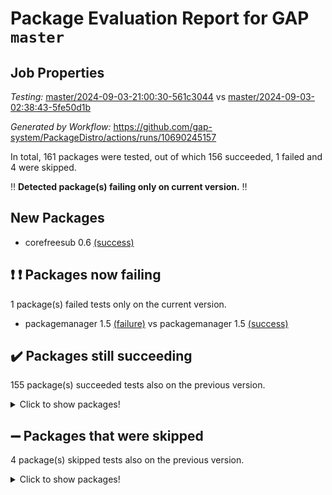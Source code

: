 # Package Evaluation Report for GAP `master`

## Job Properties

*Testing:* [master/2024-09-03-21:00:30-561c3044](https://github.com/gap-system/PackageDistro/blob/data/reports/master/2024-09-03-21:00:30-561c3044) vs [master/2024-09-03-02:38:43-5fe50d1b](https://github.com/gap-system/PackageDistro/blob/data/reports/master/2024-09-03-02:38:43-5fe50d1b)

*Generated by Workflow:* https://github.com/gap-system/PackageDistro/actions/runs/10690245157

In total, 161 packages were tested, out of which 156 succeeded, 1 failed and 4 were skipped.

:bangbang: **Detected package(s) failing only on current version.** :bangbang:

## New Packages

- corefreesub 0.6 [(success)](https://github.com/gap-system/PackageDistro/actions/runs/10690245157/job/29634635147)

## :exclamation: :exclamation: Packages now failing

1 package(s) failed tests only on the current version.
- packagemanager 1.5 [(failure)](https://github.com/gap-system/PackageDistro/actions/runs/10690245157/job/29634659449) vs packagemanager 1.5 [(success)](https://github.com/gap-system/PackageDistro/actions/runs/10675477804/job/29587774235)

## :heavy_check_mark: Packages still succeeding

155 package(s) succeeded tests also on the previous version.
<details><summary>Click to show packages!</summary>

- 4ti2interface 2023.02-04 [(success)](https://github.com/gap-system/PackageDistro/actions/runs/10690245157/job/29634621096)
- ace 5.6.2 [(success)](https://github.com/gap-system/PackageDistro/actions/runs/10690245157/job/29634621343)
- aclib 1.3.2 [(success)](https://github.com/gap-system/PackageDistro/actions/runs/10690245157/job/29634621639)
- agt 0.3.1 [(success)](https://github.com/gap-system/PackageDistro/actions/runs/10690245157/job/29634621894)
- alnuth 3.2.1 [(success)](https://github.com/gap-system/PackageDistro/actions/runs/10690245157/job/29634622146)
- anupq 3.3.0 [(success)](https://github.com/gap-system/PackageDistro/actions/runs/10690245157/job/29634622399)
- atlasrep 2.1.9 [(success)](https://github.com/gap-system/PackageDistro/actions/runs/10690245157/job/29634622616)
- autodoc 2023.06.19 [(success)](https://github.com/gap-system/PackageDistro/actions/runs/10690245157/job/29634622854)
- automata 1.16 [(success)](https://github.com/gap-system/PackageDistro/actions/runs/10690245157/job/29634623095)
- automgrp 1.3.2 [(success)](https://github.com/gap-system/PackageDistro/actions/runs/10690245157/job/29634628662)
- autpgrp 1.11 [(success)](https://github.com/gap-system/PackageDistro/actions/runs/10690245157/job/29634629303)
- cap 2024.08-08 [(success)](https://github.com/gap-system/PackageDistro/actions/runs/10690245157/job/29634629826)
- caratinterface 2.3.6 [(success)](https://github.com/gap-system/PackageDistro/actions/runs/10690245157/job/29634631631)
- cddinterface 2024.08.27 [(success)](https://github.com/gap-system/PackageDistro/actions/runs/10690245157/job/29634633662)
- circle 1.6.6 [(success)](https://github.com/gap-system/PackageDistro/actions/runs/10690245157/job/29634633929)
- classicpres 1.22 [(success)](https://github.com/gap-system/PackageDistro/actions/runs/10690245157/job/29634634228)
- cohomolo 1.6.11 [(success)](https://github.com/gap-system/PackageDistro/actions/runs/10690245157/job/29634634529)
- congruence 1.2.7 [(success)](https://github.com/gap-system/PackageDistro/actions/runs/10690245157/job/29634634821)
- corelg 1.57 [(success)](https://github.com/gap-system/PackageDistro/actions/runs/10690245157/job/29634635428)
- crime 1.6 [(success)](https://github.com/gap-system/PackageDistro/actions/runs/10690245157/job/29634635713)
- crisp 1.4.6 [(success)](https://github.com/gap-system/PackageDistro/actions/runs/10690245157/job/29634635986)
- crypting 0.10.4 [(success)](https://github.com/gap-system/PackageDistro/actions/runs/10690245157/job/29634636236)
- cryst 4.1.27 [(success)](https://github.com/gap-system/PackageDistro/actions/runs/10690245157/job/29634636486)
- crystcat 1.1.10 [(success)](https://github.com/gap-system/PackageDistro/actions/runs/10690245157/job/29634636737)
- ctbllib 1.3.9 [(success)](https://github.com/gap-system/PackageDistro/actions/runs/10690245157/job/29634636991)
- cubefree 1.19 [(success)](https://github.com/gap-system/PackageDistro/actions/runs/10690245157/job/29634637267)
- curlinterface 2.4.0 [(success)](https://github.com/gap-system/PackageDistro/actions/runs/10690245157/job/29634637521)
- cvec 2.8.2 [(success)](https://github.com/gap-system/PackageDistro/actions/runs/10690245157/job/29634637796)
- datastructures 0.3.1 [(success)](https://github.com/gap-system/PackageDistro/actions/runs/10690245157/job/29634638048)
- deepthought 1.0.7 [(success)](https://github.com/gap-system/PackageDistro/actions/runs/10690245157/job/29634638421)
- design 1.8 [(success)](https://github.com/gap-system/PackageDistro/actions/runs/10690245157/job/29634638793)
- difsets 2.3.1 [(success)](https://github.com/gap-system/PackageDistro/actions/runs/10690245157/job/29634639144)
- digraphs 1.7.1 [(success)](https://github.com/gap-system/PackageDistro/actions/runs/10690245157/job/29634639457)
- edim 1.3.8 [(success)](https://github.com/gap-system/PackageDistro/actions/runs/10690245157/job/29634639797)
- example 4.3.4 [(success)](https://github.com/gap-system/PackageDistro/actions/runs/10690245157/job/29634640150)
- examplesforhomalg 2023.10-01 [(success)](https://github.com/gap-system/PackageDistro/actions/runs/10690245157/job/29634640470)
- factint 1.6.3 [(success)](https://github.com/gap-system/PackageDistro/actions/runs/10690245157/job/29634640789)
- ferret 1.0.12 [(success)](https://github.com/gap-system/PackageDistro/actions/runs/10690245157/job/29634641184)
- fga 1.5.0 [(success)](https://github.com/gap-system/PackageDistro/actions/runs/10690245157/job/29634641556)
- fining 1.5.6 [(success)](https://github.com/gap-system/PackageDistro/actions/runs/10690245157/job/29634641904)
- float 1.0.5 [(success)](https://github.com/gap-system/PackageDistro/actions/runs/10690245157/job/29634642187)
- format 1.4.4 [(success)](https://github.com/gap-system/PackageDistro/actions/runs/10690245157/job/29634642480)
- forms 1.2.12 [(success)](https://github.com/gap-system/PackageDistro/actions/runs/10690245157/job/29634642777)
- fplsa 1.2.6 [(success)](https://github.com/gap-system/PackageDistro/actions/runs/10690245157/job/29634643208)
- fr 2.4.13 [(success)](https://github.com/gap-system/PackageDistro/actions/runs/10690245157/job/29634643596)
- francy 2.0.3 [(success)](https://github.com/gap-system/PackageDistro/actions/runs/10690245157/job/29634643872)
- fwtree 1.3 [(success)](https://github.com/gap-system/PackageDistro/actions/runs/10690245157/job/29634644192)
- gapdoc 1.6.7 [(success)](https://github.com/gap-system/PackageDistro/actions/runs/10690245157/job/29634644452)
- gauss 2023.08-01 [(success)](https://github.com/gap-system/PackageDistro/actions/runs/10690245157/job/29634644746)
- gaussforhomalg 2024.08-01 [(success)](https://github.com/gap-system/PackageDistro/actions/runs/10690245157/job/29634645014)
- gbnp 1.1.0 [(success)](https://github.com/gap-system/PackageDistro/actions/runs/10690245157/job/29634645305)
- generalizedmorphismsforcap 2024.04-01 [(success)](https://github.com/gap-system/PackageDistro/actions/runs/10690245157/job/29634645656)
- genss 1.6.9 [(success)](https://github.com/gap-system/PackageDistro/actions/runs/10690245157/job/29634645932)
- gradedmodules 2024.01-01 [(success)](https://github.com/gap-system/PackageDistro/actions/runs/10690245157/job/29634646181)
- gradedringforhomalg 2024.07-01 [(success)](https://github.com/gap-system/PackageDistro/actions/runs/10690245157/job/29634646428)
- grape 4.9.1 [(success)](https://github.com/gap-system/PackageDistro/actions/runs/10690245157/job/29634646655)
- groupoids 1.74 [(success)](https://github.com/gap-system/PackageDistro/actions/runs/10690245157/job/29634646860)
- grpconst 2.6.5 [(success)](https://github.com/gap-system/PackageDistro/actions/runs/10690245157/job/29634647117)
- guarana 0.96.3 [(success)](https://github.com/gap-system/PackageDistro/actions/runs/10690245157/job/29634647364)
- guava 3.19 [(success)](https://github.com/gap-system/PackageDistro/actions/runs/10690245157/job/29634647639)
- hap 1.65 [(success)](https://github.com/gap-system/PackageDistro/actions/runs/10690245157/job/29634647923)
- hapcryst 0.1.15 [(success)](https://github.com/gap-system/PackageDistro/actions/runs/10690245157/job/29634648149)
- hecke 1.5.4 [(success)](https://github.com/gap-system/PackageDistro/actions/runs/10690245157/job/29634648415)
- help 4.0 [(success)](https://github.com/gap-system/PackageDistro/actions/runs/10690245157/job/29634648718)
- homalg 2024.01-01 [(success)](https://github.com/gap-system/PackageDistro/actions/runs/10690245157/job/29634649007)
- homalgtocas 2023.11-01 [(success)](https://github.com/gap-system/PackageDistro/actions/runs/10690245157/job/29634649216)
- idrel 2.48 [(success)](https://github.com/gap-system/PackageDistro/actions/runs/10690245157/job/29634649493)
- images 1.3.3 [(success)](https://github.com/gap-system/PackageDistro/actions/runs/10690245157/job/29634649733)
- intpic 0.4.0 [(success)](https://github.com/gap-system/PackageDistro/actions/runs/10690245157/job/29634649949)
- io 4.8.3 [(success)](https://github.com/gap-system/PackageDistro/actions/runs/10690245157/job/29634650180)
- io_forhomalg 2023.02-04 [(success)](https://github.com/gap-system/PackageDistro/actions/runs/10690245157/job/29634650418)
- irredsol 1.4.4 [(success)](https://github.com/gap-system/PackageDistro/actions/runs/10690245157/job/29634650642)
- json 2.2.2 [(success)](https://github.com/gap-system/PackageDistro/actions/runs/10690245157/job/29634650855)
- jupyterkernel 1.5.1 [(success)](https://github.com/gap-system/PackageDistro/actions/runs/10690245157/job/29634651097)
- jupyterviz 1.5.6 [(success)](https://github.com/gap-system/PackageDistro/actions/runs/10690245157/job/29634651308)
- kan 1.37 [(success)](https://github.com/gap-system/PackageDistro/actions/runs/10690245157/job/29634651571)
- kbmag 1.5.11 [(success)](https://github.com/gap-system/PackageDistro/actions/runs/10690245157/job/29634651795)
- laguna 3.9.7 [(success)](https://github.com/gap-system/PackageDistro/actions/runs/10690245157/job/29634652120)
- liealgdb 2.2.1 [(success)](https://github.com/gap-system/PackageDistro/actions/runs/10690245157/job/29634652383)
- liepring 2.9.1 [(success)](https://github.com/gap-system/PackageDistro/actions/runs/10690245157/job/29634652663)
- liering 2.4.2 [(success)](https://github.com/gap-system/PackageDistro/actions/runs/10690245157/job/29634652913)
- linearalgebraforcap 2024.08-08 [(success)](https://github.com/gap-system/PackageDistro/actions/runs/10690245157/job/29634653192)
- lins 0.9 [(success)](https://github.com/gap-system/PackageDistro/actions/runs/10690245157/job/29634653474)
- localizeringforhomalg 2023.10-01 [(success)](https://github.com/gap-system/PackageDistro/actions/runs/10690245157/job/29634653806)
- loops 3.4.4 [(success)](https://github.com/gap-system/PackageDistro/actions/runs/10690245157/job/29634654065)
- lpres 1.1.1 [(success)](https://github.com/gap-system/PackageDistro/actions/runs/10690245157/job/29634654315)
- majoranaalgebras 1.5.2 [(success)](https://github.com/gap-system/PackageDistro/actions/runs/10690245157/job/29634654679)
- mapclass 1.4.6 [(success)](https://github.com/gap-system/PackageDistro/actions/runs/10690245157/job/29634655162)
- matgrp 0.70 [(success)](https://github.com/gap-system/PackageDistro/actions/runs/10690245157/job/29634655412)
- matricesforhomalg 2024.08-05 [(success)](https://github.com/gap-system/PackageDistro/actions/runs/10690245157/job/29634655722)
- modisom 2.5.4 [(success)](https://github.com/gap-system/PackageDistro/actions/runs/10690245157/job/29634656014)
- modulepresentationsforcap 2024.08-03 [(success)](https://github.com/gap-system/PackageDistro/actions/runs/10690245157/job/29634656302)
- modules 2024.01-01 [(success)](https://github.com/gap-system/PackageDistro/actions/runs/10690245157/job/29634656537)
- monoidalcategories 2024.06-02 [(success)](https://github.com/gap-system/PackageDistro/actions/runs/10690245157/job/29634656798)
- nconvex 2022.09-01 [(success)](https://github.com/gap-system/PackageDistro/actions/runs/10690245157/job/29634657042)
- nilmat 1.4.2 [(success)](https://github.com/gap-system/PackageDistro/actions/runs/10690245157/job/29634657336)
- nock 1.5 [(success)](https://github.com/gap-system/PackageDistro/actions/runs/10690245157/job/29634657629)
- normalizinterface 1.3.7 [(success)](https://github.com/gap-system/PackageDistro/actions/runs/10690245157/job/29634657923)
- nq 2.5.11 [(success)](https://github.com/gap-system/PackageDistro/actions/runs/10690245157/job/29634658217)
- numericalsgps 1.4.0 [(success)](https://github.com/gap-system/PackageDistro/actions/runs/10690245157/job/29634658512)
- openmath 11.5.3 [(success)](https://github.com/gap-system/PackageDistro/actions/runs/10690245157/job/29634658872)
- orb 4.9.1 [(success)](https://github.com/gap-system/PackageDistro/actions/runs/10690245157/job/29634659139)
- patternclass 2.4.5 [(success)](https://github.com/gap-system/PackageDistro/actions/runs/10690245157/job/29634659809)
- permut 2.0.5 [(success)](https://github.com/gap-system/PackageDistro/actions/runs/10690245157/job/29634660134)
- polenta 1.3.10 [(success)](https://github.com/gap-system/PackageDistro/actions/runs/10690245157/job/29634660411)
- polymaking 0.8.7 [(success)](https://github.com/gap-system/PackageDistro/actions/runs/10690245157/job/29634660676)
- primgrp 3.4.4 [(success)](https://github.com/gap-system/PackageDistro/actions/runs/10690245157/job/29634660936)
- profiling 2.6.0 [(success)](https://github.com/gap-system/PackageDistro/actions/runs/10690245157/job/29634661225)
- qdistrnd 0.9.4 [(success)](https://github.com/gap-system/PackageDistro/actions/runs/10690245157/job/29634661479)
- qpa 1.35 [(success)](https://github.com/gap-system/PackageDistro/actions/runs/10690245157/job/29634661743)
- quagroup 1.8.4 [(success)](https://github.com/gap-system/PackageDistro/actions/runs/10690245157/job/29634662035)
- radiroot 2.9 [(success)](https://github.com/gap-system/PackageDistro/actions/runs/10690245157/job/29634662308)
- rcwa 4.7.1 [(success)](https://github.com/gap-system/PackageDistro/actions/runs/10690245157/job/29634662622)
- rds 1.8 [(success)](https://github.com/gap-system/PackageDistro/actions/runs/10690245157/job/29634662945)
- recog 1.4.2 [(success)](https://github.com/gap-system/PackageDistro/actions/runs/10690245157/job/29634663322)
- repndecomp 1.3.0 [(success)](https://github.com/gap-system/PackageDistro/actions/runs/10690245157/job/29634663797)
- repsn 3.1.2 [(success)](https://github.com/gap-system/PackageDistro/actions/runs/10690245157/job/29634664147)
- resclasses 4.7.3 [(success)](https://github.com/gap-system/PackageDistro/actions/runs/10690245157/job/29634664459)
- ringsforhomalg 2024.06-01 [(success)](https://github.com/gap-system/PackageDistro/actions/runs/10690245157/job/29634664726)
- sco 2023.08-01 [(success)](https://github.com/gap-system/PackageDistro/actions/runs/10690245157/job/29634665089)
- scscp 2.4.3 [(success)](https://github.com/gap-system/PackageDistro/actions/runs/10690245157/job/29634665389)
- semigroups 5.3.7 [(success)](https://github.com/gap-system/PackageDistro/actions/runs/10690245157/job/29634665764)
- sglppow 2.4 [(success)](https://github.com/gap-system/PackageDistro/actions/runs/10690245157/job/29634666124)
- sgpviz 0.999.6 [(success)](https://github.com/gap-system/PackageDistro/actions/runs/10690245157/job/29634666416)
- simpcomp 2.1.14 [(success)](https://github.com/gap-system/PackageDistro/actions/runs/10690245157/job/29634666710)
- singular 2024.06.03 [(success)](https://github.com/gap-system/PackageDistro/actions/runs/10690245157/job/29634666999)
- sl2reps 1.1 [(success)](https://github.com/gap-system/PackageDistro/actions/runs/10690245157/job/29634667342)
- sla 1.6.2 [(success)](https://github.com/gap-system/PackageDistro/actions/runs/10690245157/job/29634667630)
- smallantimagmas 0.2.12 [(success)](https://github.com/gap-system/PackageDistro/actions/runs/10690245157/job/29634667975)
- smallgrp 1.5.4 [(success)](https://github.com/gap-system/PackageDistro/actions/runs/10690245157/job/29634668243)
- smallsemi 0.7.1 [(success)](https://github.com/gap-system/PackageDistro/actions/runs/10690245157/job/29634668538)
- sonata 2.9.6 [(success)](https://github.com/gap-system/PackageDistro/actions/runs/10690245157/job/29634668790)
- sophus 1.27 [(success)](https://github.com/gap-system/PackageDistro/actions/runs/10690245157/job/29634669056)
- sotgrps 1.3 [(success)](https://github.com/gap-system/PackageDistro/actions/runs/10690245157/job/29634669300)
- spinsym 1.5.2 [(success)](https://github.com/gap-system/PackageDistro/actions/runs/10690245157/job/29634669599)
- standardff 1.0 [(success)](https://github.com/gap-system/PackageDistro/actions/runs/10690245157/job/29634669863)
- symbcompcc 1.3.2 [(success)](https://github.com/gap-system/PackageDistro/actions/runs/10690245157/job/29634670118)
- thelma 1.3 [(success)](https://github.com/gap-system/PackageDistro/actions/runs/10690245157/job/29634670441)
- tomlib 1.2.11 [(success)](https://github.com/gap-system/PackageDistro/actions/runs/10690245157/job/29634670716)
- toolsforhomalg 2024.07-01 [(success)](https://github.com/gap-system/PackageDistro/actions/runs/10690245157/job/29634670948)
- toric 1.9.6 [(success)](https://github.com/gap-system/PackageDistro/actions/runs/10690245157/job/29634671191)
- toricvarieties 2022.07.13 [(success)](https://github.com/gap-system/PackageDistro/actions/runs/10690245157/job/29634671431)
- transgrp 3.6.5 [(success)](https://github.com/gap-system/PackageDistro/actions/runs/10690245157/job/29634671692)
- typeset 1.2.2 [(success)](https://github.com/gap-system/PackageDistro/actions/runs/10690245157/job/29634672051)
- ugaly 4.1.3 [(success)](https://github.com/gap-system/PackageDistro/actions/runs/10690245157/job/29634672696)
- unipot 1.6 [(success)](https://github.com/gap-system/PackageDistro/actions/runs/10690245157/job/29634672921)
- unitlib 4.2.0 [(success)](https://github.com/gap-system/PackageDistro/actions/runs/10690245157/job/29634673157)
- utils 0.85 [(success)](https://github.com/gap-system/PackageDistro/actions/runs/10690245157/job/29634673495)
- uuid 0.7 [(success)](https://github.com/gap-system/PackageDistro/actions/runs/10690245157/job/29634673732)
- walrus 0.9991 [(success)](https://github.com/gap-system/PackageDistro/actions/runs/10690245157/job/29634674025)
- wedderga 4.10.5 [(success)](https://github.com/gap-system/PackageDistro/actions/runs/10690245157/job/29634674285)
- xmod 2.92 [(success)](https://github.com/gap-system/PackageDistro/actions/runs/10690245157/job/29634674545)
- xmodalg 1.23 [(success)](https://github.com/gap-system/PackageDistro/actions/runs/10690245157/job/29634674833)
- yangbaxter 0.10.6 [(success)](https://github.com/gap-system/PackageDistro/actions/runs/10690245157/job/29634675092)
- zeromqinterface 0.16 [(success)](https://github.com/gap-system/PackageDistro/actions/runs/10690245157/job/29634675321)
</details>

## :heavy_minus_sign: Packages that were skipped

4 package(s) skipped tests also on the previous version.
<details><summary>Click to show packages!</summary>

- browse 1.8.21 [(skipped)](https://github.com/gap-system/PackageDistro/actions/runs/10690245157/job/29634216487)
- itc 1.5.1 [(skipped)](https://github.com/gap-system/PackageDistro/actions/runs/10690245157/job/29634216487)
- polycyclic 2.16 [(skipped)](https://github.com/gap-system/PackageDistro/actions/runs/10690245157/job/29634216487)
- xgap 4.32 [(skipped)](https://github.com/gap-system/PackageDistro/actions/runs/10690245157/job/29634216487)
</details>


